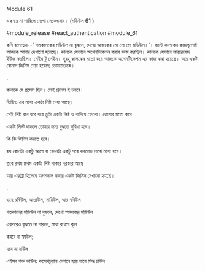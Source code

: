 Module 61



একবার না পারিলে দেখো সেকেন্ডবার। (মডিউল 61 )

#module_release #react_authentication #module_61

কবি বলেছেন--' গতকালকের মডিউল না বুঝলে, দেখো আজকের মো মো মো মডিউল।'। জাস্ট কালকের কাজগুলোই আজকে আবার দেখানো হয়েছে। কালকে যেভাবে অথেনটিকেশন করার কাজ করছিল। কালকে যেভাবে ফায়ারবেজ ইউজ করছিল। সেইম টু সেইম। হুবহু কালকের মতো করে আজকে অথেনটিকেশন এর কাজ করা হয়েছে। আর একটা বোনাস জিনিস দেয়া হয়েছে তোমাদেরকে। 



.

কালকে যে প্রসেস ছিল। সেই প্রসেস ই চলবে। 

ভিডিও এর মধ্যে একটা লিষ্ট দেয়া আছে। 

সেই লিষ্ট ধরে ধরে ধরে তুমি একটা লিষ্ট ও বানিয়ে ফেলো। তোমার মতো করে 

একটা লিস্ট থাকলে তোমার জন্য বুঝতে সুবিধা হবে। 

কি কি জিনিস করতে হবে। 

হয় কোনটা একটু আগে বা কোনটা একটু পরে করলেও মাঝে মধ্যে হবে। 

তবে প্রথম প্রথম একটা লিষ্ট থাকার দরকার আছে 





আর এক্সট্রা হিসেবে অপশনাল মজার একটা জিনিস দেখানো হইছে।

.



ওহে রবিউল, আতাউল, সামিউল, আর বদিউল

গতকালের মডিউল না বুঝলে, দেখো আজকের মডিউল 

এরপরেও বুঝতে না পারলে, মাথা রাখবে কুল 

করবে না ফাউল; 

হবে না বাউল 

এইসব শক্ত ডাউল: কন্সেপচুয়াল সেশনে হয়ে যাবে সিদ্ধ চাউল


